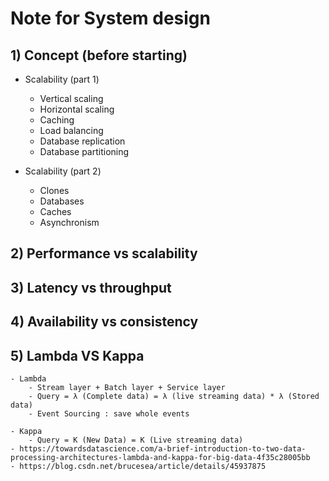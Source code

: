 # Note for System design 

## 1) Concept (before starting)

- Scalability (part 1)
	- Vertical scaling
	- Horizontal scaling
	- Caching
	- Load balancing
	- Database replication
	- Database partitioning

- Scalability (part 2)
	- Clones
	- Databases
	- Caches
	- Asynchronism

## 2) Performance vs scalability

## 3) Latency vs throughput

## 4) Availability vs consistency

## 5) Lambda VS Kappa
	- Lambda 
		- Stream layer + Batch layer + Service layer
		- Query = λ (Complete data) = λ (live streaming data) * λ (Stored data)
		- Event Sourcing : save whole events 
	
	- Kappa 
		- Query = K (New Data) = K (Live streaming data)
	- https://towardsdatascience.com/a-brief-introduction-to-two-data-processing-architectures-lambda-and-kappa-for-big-data-4f35c28005bb
	- https://blog.csdn.net/brucesea/article/details/45937875

